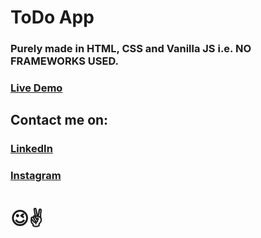 # ToDo App
### Purely made in HTML, CSS and Vanilla JS i.e. NO FRAMEWORKS USED.

### [Live Demo](https://codepen.io/karangaba/pen/bGErXMG)

## Contact me on:
### [LinkedIn](https://www.linkedin.com/in/karan-gaba-40a12b7b/)<br>
### [Instagram](https://Instagram.com/_karangaba_)

# 😉✌
